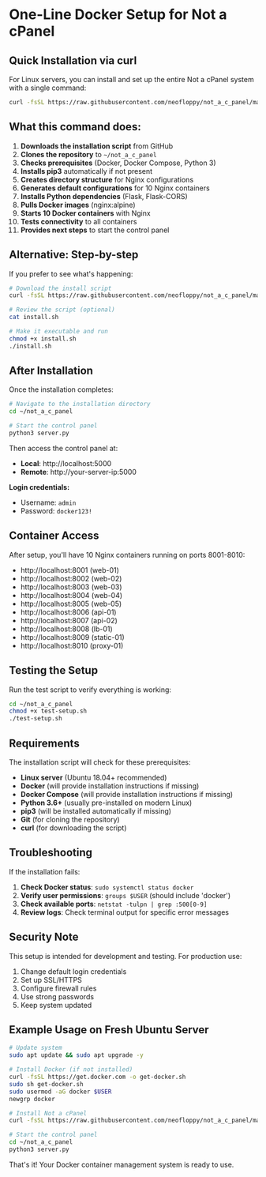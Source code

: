 # One-Line Docker Setup for Not a cPanel

## Quick Installation via curl

For Linux servers, you can install and set up the entire Not a cPanel system with a single command:

```bash
curl -fsSL https://raw.githubusercontent.com/neofloppy/not_a_c_panel/master/install.sh | bash
```

## What this command does:

1. **Downloads the installation script** from GitHub
2. **Clones the repository** to `~/not_a_c_panel`
3. **Checks prerequisites** (Docker, Docker Compose, Python 3)
4. **Installs pip3** automatically if not present
5. **Creates directory structure** for Nginx configurations
6. **Generates default configurations** for 10 Nginx containers
7. **Installs Python dependencies** (Flask, Flask-CORS)
8. **Pulls Docker images** (nginx:alpine)
9. **Starts 10 Docker containers** with Nginx
10. **Tests connectivity** to all containers
11. **Provides next steps** to start the control panel

## Alternative: Step-by-step

If you prefer to see what's happening:

```bash
# Download the install script
curl -fsSL https://raw.githubusercontent.com/neofloppy/not_a_c_panel/master/install.sh -o install.sh

# Review the script (optional)
cat install.sh

# Make it executable and run
chmod +x install.sh
./install.sh
```

## After Installation

Once the installation completes:

```bash
# Navigate to the installation directory
cd ~/not_a_c_panel

# Start the control panel
python3 server.py
```

Then access the control panel at:
- **Local**: http://localhost:5000
- **Remote**: http://your-server-ip:5000

**Login credentials:**
- Username: `admin`
- Password: `docker123!`

## Container Access

After setup, you'll have 10 Nginx containers running on ports 8001-8010:

- http://localhost:8001 (web-01)
- http://localhost:8002 (web-02)
- http://localhost:8003 (web-03)
- http://localhost:8004 (web-04)
- http://localhost:8005 (web-05)
- http://localhost:8006 (api-01)
- http://localhost:8007 (api-02)
- http://localhost:8008 (lb-01)
- http://localhost:8009 (static-01)
- http://localhost:8010 (proxy-01)

## Testing the Setup

Run the test script to verify everything is working:

```bash
cd ~/not_a_c_panel
chmod +x test-setup.sh
./test-setup.sh
```

## Requirements

The installation script will check for these prerequisites:

- **Linux server** (Ubuntu 18.04+ recommended)
- **Docker** (will provide installation instructions if missing)
- **Docker Compose** (will provide installation instructions if missing)
- **Python 3.6+** (usually pre-installed on modern Linux)
- **pip3** (will be installed automatically if missing)
- **Git** (for cloning the repository)
- **curl** (for downloading the script)

## Troubleshooting

If the installation fails:

1. **Check Docker status**: `sudo systemctl status docker`
2. **Verify user permissions**: `groups $USER` (should include 'docker')
3. **Check available ports**: `netstat -tulpn | grep :500[0-9]`
4. **Review logs**: Check terminal output for specific error messages

## Security Note

This setup is intended for development and testing. For production use:

1. Change default login credentials
2. Set up SSL/HTTPS
3. Configure firewall rules
4. Use strong passwords
5. Keep system updated

## Example Usage on Fresh Ubuntu Server

```bash
# Update system
sudo apt update && sudo apt upgrade -y

# Install Docker (if not installed)
curl -fsSL https://get.docker.com -o get-docker.sh
sudo sh get-docker.sh
sudo usermod -aG docker $USER
newgrp docker

# Install Not a cPanel
curl -fsSL https://raw.githubusercontent.com/neofloppy/not_a_c_panel/master/install.sh | bash

# Start the control panel
cd ~/not_a_c_panel
python3 server.py
```

That's it! Your Docker container management system is ready to use.